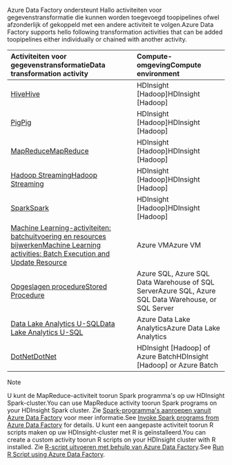 <span data-ttu-id="57b6b-101">Azure Data Factory ondersteunt Hallo activiteiten voor gegevenstransformatie die kunnen worden toegevoegd toopipelines ofwel afzonderlijk of gekoppeld met een andere activiteit te volgen.</span><span class="sxs-lookup"><span data-stu-id="57b6b-101">Azure Data Factory supports hello following transformation activities that can be added toopipelines either individually or chained with another activity.</span></span>

| <span data-ttu-id="57b6b-102">Activiteiten voor gegevenstransformatie</span><span class="sxs-lookup"><span data-stu-id="57b6b-102">Data transformation activity</span></span> | <span data-ttu-id="57b6b-103">Compute-omgeving</span><span class="sxs-lookup"><span data-stu-id="57b6b-103">Compute environment</span></span> |
|:--- |:--- |
| [<span data-ttu-id="57b6b-104">Hive</span><span class="sxs-lookup"><span data-stu-id="57b6b-104">Hive</span></span>](../articles/data-factory/data-factory-hive-activity.md) |<span data-ttu-id="57b6b-105">HDInsight [Hadoop]</span><span class="sxs-lookup"><span data-stu-id="57b6b-105">HDInsight [Hadoop]</span></span> |
| [<span data-ttu-id="57b6b-106">Pig</span><span class="sxs-lookup"><span data-stu-id="57b6b-106">Pig</span></span>](../articles/data-factory/data-factory-pig-activity.md) |<span data-ttu-id="57b6b-107">HDInsight [Hadoop]</span><span class="sxs-lookup"><span data-stu-id="57b6b-107">HDInsight [Hadoop]</span></span> |
| [<span data-ttu-id="57b6b-108">MapReduce</span><span class="sxs-lookup"><span data-stu-id="57b6b-108">MapReduce</span></span>](../articles/data-factory/data-factory-map-reduce.md) |<span data-ttu-id="57b6b-109">HDInsight [Hadoop]</span><span class="sxs-lookup"><span data-stu-id="57b6b-109">HDInsight [Hadoop]</span></span> |
| [<span data-ttu-id="57b6b-110">Hadoop Streaming</span><span class="sxs-lookup"><span data-stu-id="57b6b-110">Hadoop Streaming</span></span>](../articles/data-factory/data-factory-hadoop-streaming-activity.md) |<span data-ttu-id="57b6b-111">HDInsight [Hadoop]</span><span class="sxs-lookup"><span data-stu-id="57b6b-111">HDInsight [Hadoop]</span></span> |
| [<span data-ttu-id="57b6b-112">Spark</span><span class="sxs-lookup"><span data-stu-id="57b6b-112">Spark</span></span>](../articles/data-factory/data-factory-spark.md) | <span data-ttu-id="57b6b-113">HDInsight [Hadoop]</span><span class="sxs-lookup"><span data-stu-id="57b6b-113">HDInsight [Hadoop]</span></span> |
| [<span data-ttu-id="57b6b-114">Machine Learning-activiteiten: batchuitvoering en resources bijwerken</span><span class="sxs-lookup"><span data-stu-id="57b6b-114">Machine Learning activities: Batch Execution and Update Resource</span></span>](../articles/data-factory/data-factory-azure-ml-batch-execution-activity.md) |<span data-ttu-id="57b6b-115">Azure VM</span><span class="sxs-lookup"><span data-stu-id="57b6b-115">Azure VM</span></span> |
| [<span data-ttu-id="57b6b-116">Opgeslagen procedure</span><span class="sxs-lookup"><span data-stu-id="57b6b-116">Stored Procedure</span></span>](../articles/data-factory/data-factory-stored-proc-activity.md) |<span data-ttu-id="57b6b-117">Azure SQL, Azure SQL Data Warehouse of SQL Server</span><span class="sxs-lookup"><span data-stu-id="57b6b-117">Azure SQL, Azure SQL Data Warehouse, or SQL Server</span></span> |
| [<span data-ttu-id="57b6b-118">Data Lake Analytics U-SQL</span><span class="sxs-lookup"><span data-stu-id="57b6b-118">Data Lake Analytics U-SQL</span></span>](../articles/data-factory/data-factory-usql-activity.md) |<span data-ttu-id="57b6b-119">Azure Data Lake Analytics</span><span class="sxs-lookup"><span data-stu-id="57b6b-119">Azure Data Lake Analytics</span></span> |
| [<span data-ttu-id="57b6b-120">DotNet</span><span class="sxs-lookup"><span data-stu-id="57b6b-120">DotNet</span></span>](../articles/data-factory/data-factory-use-custom-activities.md) |<span data-ttu-id="57b6b-121">HDInsight [Hadoop] of Azure Batch</span><span class="sxs-lookup"><span data-stu-id="57b6b-121">HDInsight [Hadoop] or Azure Batch</span></span> |

> [!NOTE]
> <span data-ttu-id="57b6b-122">U kunt de MapReduce-activiteit toorun Spark programma's op uw HDInsight Spark-cluster.</span><span class="sxs-lookup"><span data-stu-id="57b6b-122">You can use MapReduce activity toorun Spark programs on your HDInsight Spark cluster.</span></span> <span data-ttu-id="57b6b-123">Zie [Spark-programma's aanroepen vanuit Azure Data Factory](../articles/data-factory/data-factory-spark.md) voor meer informatie.</span><span class="sxs-lookup"><span data-stu-id="57b6b-123">See [Invoke Spark programs from Azure Data Factory](../articles/data-factory/data-factory-spark.md) for details.</span></span>
> <span data-ttu-id="57b6b-124">U kunt een aangepaste activiteit toorun R scripts maken op uw HDInsight-cluster met R is geïnstalleerd.</span><span class="sxs-lookup"><span data-stu-id="57b6b-124">You can create a custom activity toorun R scripts on your HDInsight cluster with R installed.</span></span> <span data-ttu-id="57b6b-125">Zie [R-script uitvoeren met behulp van Azure Data Factory](https://github.com/Azure/Azure-DataFactory/tree/master/Samples/RunRScriptUsingADFSample).</span><span class="sxs-lookup"><span data-stu-id="57b6b-125">See [Run R Script using Azure Data Factory](https://github.com/Azure/Azure-DataFactory/tree/master/Samples/RunRScriptUsingADFSample).</span></span>
> 
> 


